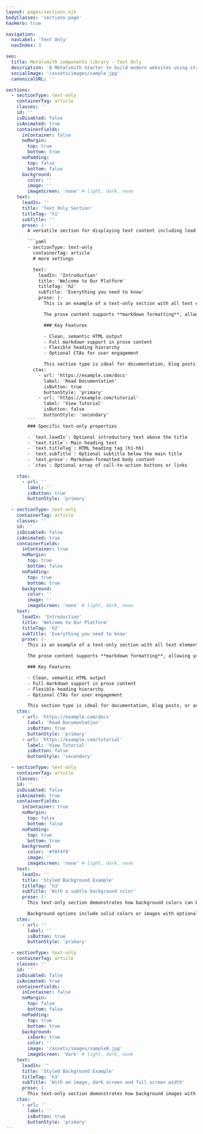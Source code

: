 ```yaml
---
layout: pages/sections.njk
bodyClasses: 'sections-page'
hasHero: true

navigation:
  navLabel: 'Text Only'
  navIndex: 3

seo:
  title: Metalsmith components library - Text Only
  description: 'A Metalsmith Starter to build modern websites using structured data and reusable components.'
  socialImage: '/assets/images/sample.jpg'
  canonicalURL: ''

sections:
  - sectionType: text-only
    containerTag: article
    classes: ''
    id: ''
    isDisabled: false
    isAnimated: true
    containerFields:
      inContainer: false
      noMargin:
        top: true
        bottom: true
      noPadding:
        top: false
        bottom: false
      background:
        color: ''
        image: ''
        imageScreen: 'none' # light, dark, none
    text:
      leadIn: ''
      title: 'Text Only Section'
      titleTag: 'h1'
      subTitle: ''
      prose: |-
        A versatile section for displaying text content including lead-in text, titles, subtitles, and prose. Perfect for article content, documentation, or any text-focused layouts. Text sections can include background colors or images for visual variety.

        ```yaml
        - sectionType: text-only
          containerTag: article
          # more settings

          text:
            leadIn: 'Introduction'
            title: 'Welcome to Our Platform'
            titleTag: 'h2'
            subTitle: 'Everything you need to know'
            prose: |-
              This is an example of a text-only section with all text elements populated. Notice how the lead-in text appears above the title, providing context for what follows.

              The prose content supports **markdown formatting**, allowing you to create *emphasized text*, [hyperlinks](https://example.com), and structured content with ease.

              ### Key Features

              - Clean, semantic HTML output
              - Full markdown support in prose content
              - Flexible heading hierarchy
              - Optional CTAs for user engagement

              This section type is ideal for documentation, blog posts, or any content-heavy pages where text is the primary focus.
          ctas:
            - url: 'https://example.com/docs'
              label: 'Read Documentation'
              isButton: true
              buttonStyle: 'primary'
            - url: 'https://example.com/tutorial'
              label: 'View Tutorial'
              isButton: false
              buttonStyle: 'secondary'
        ```
        ### Specific text-only properties

        - `text.leadIn`: Optional introductory text above the title
        - `text.title`: Main heading text
        - `text.titleTag`: HTML heading tag (h1-h6)
        - `text.subTitle`: Optional subtitle below the main title
        - `text.prose`: Markdown-formatted body content
        - `ctas`: Optional array of call-to-action buttons or links

    ctas:
      - url: ''
        label: ''
        isButton: true
        buttonStyle: 'primary'

  - sectionType: text-only
    containerTag: article
    classes: ''
    id: ''
    isDisabled: false
    isAnimated: true
    containerFields:
      inContainer: true
      noMargin:
        top: true
        bottom: false
      noPadding:
        top: true
        bottom: true
      background:
        color: ''
        image: ''
        imageScreen: 'none' # light, dark, none
    text:
      leadIn: 'Introduction'
      title: 'Welcome to Our Platform'
      titleTag: 'h2'
      subTitle: 'Everything you need to know'
      prose: |-
        This is an example of a text-only section with all text elements populated. Notice how the lead-in text appears above the title, providing context for what follows.

        The prose content supports **markdown formatting**, allowing you to create *emphasized text*, [hyperlinks](https://example.com), and structured content with ease.

        ### Key Features

        - Clean, semantic HTML output
        - Full markdown support in prose content
        - Flexible heading hierarchy
        - Optional CTAs for user engagement

        This section type is ideal for documentation, blog posts, or any content-heavy pages where text is the primary focus.
    ctas:
      - url: 'https://example.com/docs'
        label: 'Read Documentation'
        isButton: true
        buttonStyle: 'primary'
      - url: 'https://example.com/tutorial'
        label: 'View Tutorial'
        isButton: false
        buttonStyle: 'secondary'

  - sectionType: text-only
    containerTag: article
    classes: ''
    id: ''
    isDisabled: false
    isAnimated: true
    containerFields:
      inContainer: true
      noMargin:
        top: false
        bottom: false
      noPadding:
        top: true
        bottom: true
      background:
        color: '#f0f4f8'
        image: ''
        imageScreen: 'none' # light, dark, none
    text:
      leadIn: ''
      title: 'Styled Background Example'
      titleTag: 'h3'
      subTitle: 'With a subtle background color'
      prose: |-
        This text-only section demonstrates how background colors can be used to create visual separation between content blocks. The light gray background helps this section stand out from the surrounding content.

        Background options include solid colors or images with optional screening effects for better text readability.
    ctas:
      - url: ''
        label: ''
        isButton: true
        buttonStyle: 'primary'

  - sectionType: text-only
    containerTag: article
    classes: ''
    id: ''
    isDisabled: false
    isAnimated: true
    containerFields:
      inContainer: false
      noMargin:
        top: false
        bottom: false
      noPadding:
        top: true
        bottom: true
      background:
        isDark: true
        color: ''
        image: '/assets/images/sample8.jpg'
        imageScreen: 'dark' # light, dark, none
    text:
      leadIn: ''
      title: 'Styled Background Example'
      titleTag: 'h3'
      subTitle: 'With an image, dark screen and full screen width'
      prose: |-
        This text-only section demonstrates how background images with screens can be used. The screen is used so text above the image has enough contrast to be readable. `containerFields.inContainer: false` will render the background accross the whole screen width.
    ctas:
      - url: ''
        label: ''
        isButton: true
        buttonStyle: 'primary'
---
```

